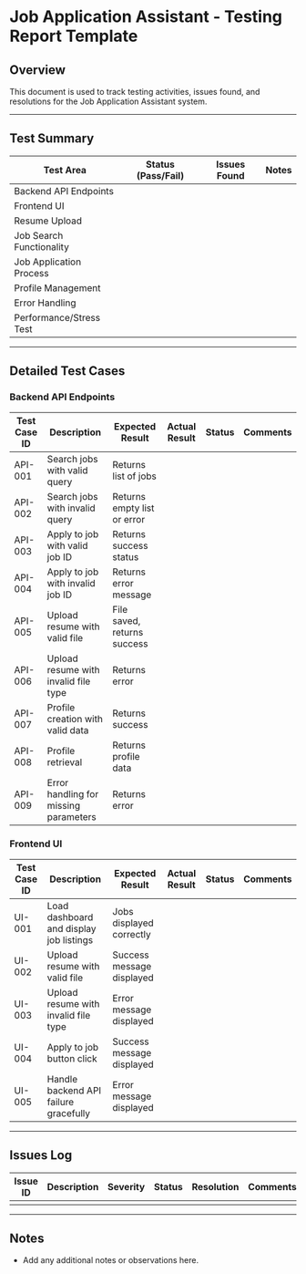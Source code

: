 # Job Application Assistant - Testing Report Template

## Overview
This document is used to track testing activities, issues found, and resolutions for the Job Application Assistant system.

---

## Test Summary

| Test Area               | Status (Pass/Fail) | Issues Found | Notes                      |
|-------------------------|--------------------|--------------|----------------------------|
| Backend API Endpoints    |                    |              |                            |
| Frontend UI             |                    |              |                            |
| Resume Upload           |                    |              |                            |
| Job Search Functionality |                    |              |                            |
| Job Application Process |                    |              |                            |
| Profile Management      |                    |              |                            |
| Error Handling          |                    |              |                            |
| Performance/Stress Test |                    |              |                            |

---

## Detailed Test Cases

### Backend API Endpoints

| Test Case ID | Description                              | Expected Result                  | Actual Result | Status | Comments          |
|--------------|------------------------------------------|--------------------------------|---------------|--------|-------------------|
| API-001      | Search jobs with valid query              | Returns list of jobs            |               |        |                   |
| API-002      | Search jobs with invalid query            | Returns empty list or error     |               |        |                   |
| API-003      | Apply to job with valid job ID            | Returns success status          |               |        |                   |
| API-004      | Apply to job with invalid job ID          | Returns error message           |               |        |                   |
| API-005      | Upload resume with valid file              | File saved, returns success     |               |        |                   |
| API-006      | Upload resume with invalid file type       | Returns error                   |               |        |                   |
| API-007      | Profile creation with valid data           | Returns success                 |               |        |                   |
| API-008      | Profile retrieval                          | Returns profile data            |               |        |                   |
| API-009      | Error handling for missing parameters      | Returns error                   |               |        |                   |

### Frontend UI

| Test Case ID | Description                              | Expected Result                  | Actual Result | Status | Comments          |
|--------------|------------------------------------------|--------------------------------|---------------|--------|-------------------|
| UI-001      | Load dashboard and display job listings   | Jobs displayed correctly        |               |        |                   |
| UI-002      | Upload resume with valid file              | Success message displayed       |               |        |                   |
| UI-003      | Upload resume with invalid file type       | Error message displayed         |               |        |                   |
| UI-004      | Apply to job button click                   | Success message displayed       |               |        |                   |
| UI-005      | Handle backend API failure gracefully       | Error message displayed         |               |        |                   |

---

## Issues Log

| Issue ID | Description                              | Severity | Status | Resolution | Comments          |
|----------|------------------------------------------|----------|--------|------------|-------------------|
|          |                                          |          |        |            |                   |

---

## Notes

- Add any additional notes or observations here.
